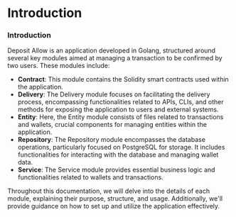 # Introduction

### Introduction

Deposit Allow is an application developed in Golang, structured around several key modules aimed at managing a transaction to be confirmed by two users. These modules include:

* **Contract**: This module contains the Solidity smart contracts used within the application.
* **Delivery**: The Delivery module focuses on facilitating the delivery process, encompassing functionalities related to APIs, CLIs, and other methods for exposing the application to users and external systems.
* **Entity**: Here, the Entity module consists of files related to transactions and wallets, crucial components for managing entities within the application.
* **Repository**: The Repository module encompasses the database operations, particularly focused on PostgreSQL for storage. It includes functionalities for interacting with the database and managing wallet data.
* **Service**: The Service module provides essential business logic and functionalities related to wallets and transactions.

Throughout this documentation, we will delve into the details of each module, explaining their purpose, structure, and usage. Additionally, we'll provide guidance on how to set up and utilize the application effectively.
